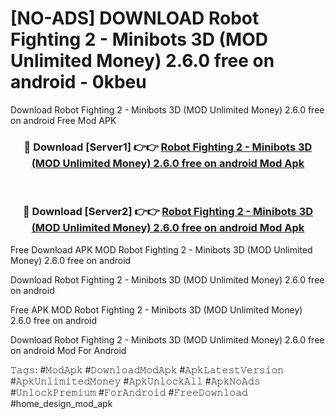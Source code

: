 # [NO-ADS] DOWNLOAD Robot Fighting 2 - Minibots 3D (MOD Unlimited Money) 2.6.0 free on android - 0kbeu
Download Robot Fighting 2 - Minibots 3D (MOD Unlimited Money) 2.6.0 free on android Free Mod APK

<div align="center">
<h3>🔴 Download [Server1] 👉👉 <a href="https://apk-comot.site?title=Robot_Fighting_2_-_Minibots_3D_(MOD_Unlimited_Money)_2.6.0_free_on_android">Robot Fighting 2 - Minibots 3D (MOD Unlimited Money) 2.6.0 free on android Mod Apk</a></h3><br>

<h3>🔴 Download [Server2] 👉👉 <a href="https://apk-comot.site?title=Robot_Fighting_2_-_Minibots_3D_(MOD_Unlimited_Money)_2.6.0_free_on_android">Robot Fighting 2 - Minibots 3D (MOD Unlimited Money) 2.6.0 free on android Mod Apk</a></h3>
</div>


Free Download APK MOD Robot Fighting 2 - Minibots 3D (MOD Unlimited Money) 2.6.0 free on android

Download Robot Fighting 2 - Minibots 3D (MOD Unlimited Money) 2.6.0 free on android 

Free APK MOD Robot Fighting 2 - Minibots 3D (MOD Unlimited Money) 2.6.0 free on android 

Download Robot Fighting 2 - Minibots 3D (MOD Unlimited Money) 2.6.0 free on android Mod For Android

𝚃𝚊𝚐𝚜: #𝙼𝚘𝚍𝙰𝚙𝚔 #𝙳𝚘𝚠𝚗𝚕𝚘𝚊𝚍𝙼𝚘𝚍𝙰𝚙𝚔 #𝙰𝚙𝚔𝙻𝚊𝚝𝚎𝚜𝚝𝚅𝚎𝚛𝚜𝚒𝚘𝚗 #𝙰𝚙𝚔𝚄𝚗𝚕𝚒𝚖𝚒𝚝𝚎𝚍𝙼𝚘𝚗𝚎𝚢 #𝙰𝚙𝚔𝚄𝚗𝚕𝚘𝚌𝚔𝙰𝚕𝚕 #𝙰𝚙𝚔𝙽𝚘𝙰𝚍𝚜 #𝚄𝚗𝚕𝚘𝚌𝚔𝙿𝚛𝚎𝚖𝚒𝚞𝚖 #𝙵𝚘𝚛𝙰𝚗𝚍𝚛𝚘𝚒𝚍 #𝙵𝚛𝚎𝚎𝙳𝚘𝚠𝚗𝚕𝚘𝚊𝚍 #home_design_mod_apk